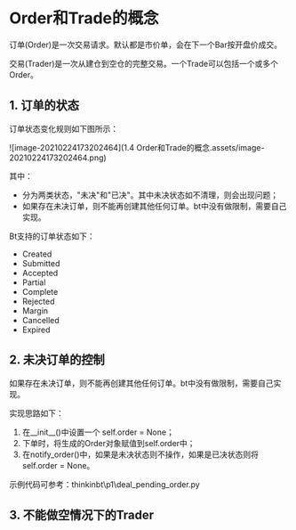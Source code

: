 # Order和Trade的概念

订单(Order)是一次交易请求。默认都是市价单，会在下一个Bar按开盘价成交。

交易(Trader)是一次从建仓到空仓的完整交易。一个Trade可以包括一个或多个Order。

## 1. 订单的状态

订单状态变化规则如下图所示：

![image-20210224173202464](1.4 Order和Trade的概念.assets/image-20210224173202464.png)

其中：

- 分为两类状态，"未决"和"已决"。其中未决状态如不清理，则会出现问题；
- 如果存在未决订单，则不能再创建其他任何订单。bt中没有做限制，需要自己实现。



Bt支持的订单状态如下：

- Created
- Submitted
- Accepted
- Partial
- Complete
- Rejected
- Margin
- Cancelled
- Expired

## 2. 未决订单的控制

如果存在未决订单，则不能再创建其他任何订单。bt中没有做限制，需要自己实现。

实现思路如下：

1. 在\_\_init\_\_()中设置一个 self.order = None；
2. 下单时，将生成的Order对象赋值到self.order中；
3. 在notify_order()中，如果是未决状态则不操作，如果是已决状态则将 self.order = None。

示例代码可参考：thinkinbt\p1\deal_pending_order.py

## 3. 不能做空情况下的Trader
